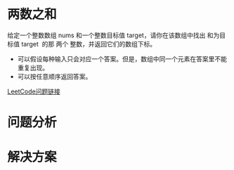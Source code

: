 # 两数之和
给定一个整数数组 nums 和一个整数目标值 target，请你在该数组中找出 和为目标值 target  的那 两个 整数，并返回它们的数组下标。

- 可以假设每种输入只会对应一个答案。但是，数组中同一个元素在答案里不能重复出现。
- 可以按任意顺序返回答案。

[LeetCode问题链接](https://leetcode-cn.com/problems/two-sum/)

# 问题分析

# 解决方案
